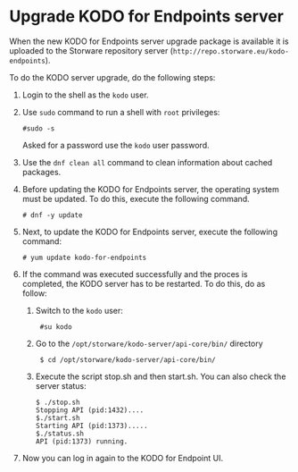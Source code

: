 # Upgrade KODO for Endpoints server

When the new KODO for Endpoints server upgrade package is available it is uploaded to the Storware repository server \(`http://repo.storware.eu/kodo-endpoints`\). 

To do the KODO server upgrade, do the following steps:

1. Login to the shell as the `kodo` user.
2. Use `sudo` command to run a shell with `root` privileges:

   ```text
   #sudo -s
   ```

   Asked for a password use the `kodo` user password.

3. Use the `dnf clean all` command to clean information about cached packages.
4. Before updating the KODO for Endpoints server, the operating system must be updated. To do this, execute the following command.

   ```
   # dnf -y update
   ```

5. Next, to update the KODO for Endpoints server, execute the following command: 

   ```
   # yum update kodo-for-endpoints
   ```

6. If the command was executed successfully and the proces is completed, the KODO server has to be restarted. To do this, do as follow:
   1. Switch to the `kodo` user:

      ```
       #su kodo
      ```

   2. Go to the `/opt/storware/kodo-server/api-core/bin/` directory

      ```
       $ cd /opt/storware/kodo-server/api-core/bin/
      ```

   3. Execute the script stop.sh and then start.sh. You can also check the server status:

      ```
      $ ./stop.sh
      Stopping API (pid:1432)....
      $./start.sh
      Starting API (pid:1373).....
      $./status.sh
      API (pid:1373) running.
      ```
7. Now you can log in again to the KODO for Endpoint UI.

